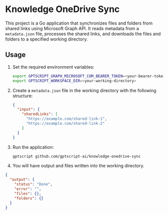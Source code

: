 # Knowledge OneDrive Sync

This project is a Go application that synchronizes files and folders from shared links using Microsoft Graph API. It reads metadata from a `metadata.json` file, processes the shared links, and downloads the files and folders to a specified working directory.

## Usage

1. Set the required environment variables:

   ```sh
   export GPTSCRIPT_GRAPH_MICROSOFT_COM_BEARER_TOKEN=<your-bearer-token>
   export GPTSCRIPT_WORKSPACE_DIR=<your-working-directory>
   ```

2. Create a `metadata.json` file in the working directory with the following structure:

   ```json
   {
     "input": {
       "sharedLinks": [
         "https://example.com/shared-link-1",
         "https://example.com/shared-link-2"
       ]
     }
   }
   ```

3. Run the application:

   ```sh
   gptscript github.com/gptscript-ai/knowledge-onedrive-sync
   ```

4. You will have output and files written into the working directory.

```json
{
  "output": {
    "status": "Done",
    "error": "",
    "files": {},
    "folders": {}
  }
}
```
